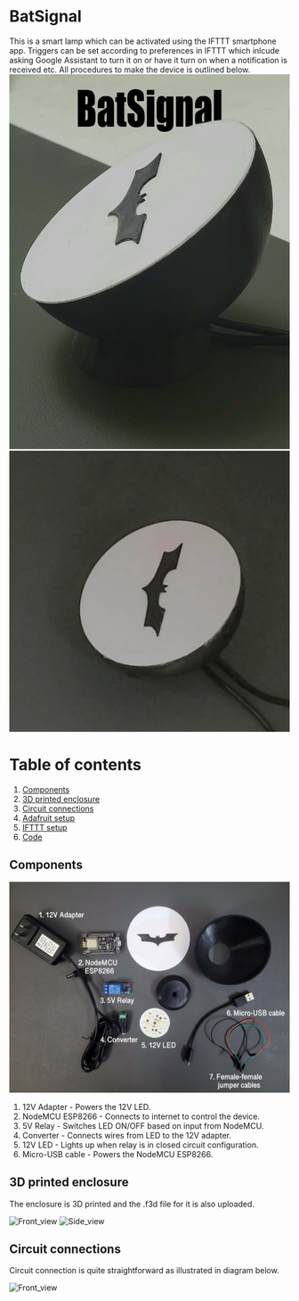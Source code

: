 # BatSignal
This is a smart lamp which can be activated using the IFTTT smartphone app. Triggers can be set according to preferences in IFTTT which inlcude asking Google Assistant to turn it on or have it turn on when a notification is received etc. All procedures to make the device is outlined below.
![BatSignal](assets/BatSignal.jpg)
![BatSignalGif](assets/Gif_BatSignal.gif)
# Table of contents
1. [Components](#components)
2. [3D printed enclosure](#3D-printed-enclosure)
3. [Circuit connections](#circuit-connections)
4. [Adafruit setup](#adafruit-setup)
5. [IFTTT setup](#ifttt-setup)
6. [Code](#code)

 
##  Components
![All components](assets/Components.jpg)

1. 12V Adapter - Powers the 12V LED.
2. NodeMCU ESP8266 - Connects to internet to control the device.
3. 5V Relay - Switches LED ON/OFF based on input from NodeMCU.
4. Converter - Connects wires from LED to the 12V adapter.
5. 12V LED - Lights up when relay is in closed circuit configuration.
6. Micro-USB cable - Powers the NodeMCU ESP8266.

##  3D printed enclosure
The enclosure is 3D printed and the .f3d file for it is also uploaded.

![Front_view](assets/Front.jpg)
![Side_view](assets/Side.jpg)

## Circuit connections 

Circuit connection is quite straightforward as illustrated in diagram below.

![Front_view](assets/Circuit.jpg)
